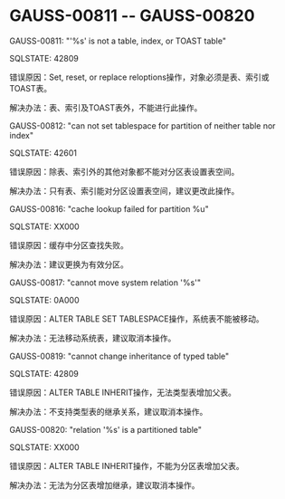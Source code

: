 # GAUSS-00811 -- GAUSS-00820

GAUSS-00811: "'%s' is not a table, index, or TOAST table"

SQLSTATE: 42809

错误原因：Set, reset, or replace reloptions操作，对象必须是表、索引或TOAST表。

解决办法：表、索引及TOAST表外，不能进行此操作。

GAUSS-00812: "can not set tablespace for partition of neither table nor index"

SQLSTATE: 42601

错误原因：除表、索引外的其他对象都不能对分区表设置表空间。

解决办法：只有表、索引能对分区设置表空间，建议更改此操作。

GAUSS-00816: "cache lookup failed for partition %u"

SQLSTATE: XX000

错误原因：缓存中分区查找失败。

解决办法：建议更换为有效分区。

GAUSS-00817: "cannot move system relation '%s'"

SQLSTATE: 0A000

错误原因：ALTER TABLE SET TABLESPACE操作，系统表不能被移动。

解决办法：无法移动系统表，建议取消本操作。

GAUSS-00819: "cannot change inheritance of typed table"

SQLSTATE: 42809

错误原因：ALTER TABLE INHERIT操作，无法类型表增加父表。

解决办法：不支持类型表的继承关系，建议取消本操作。

GAUSS-00820: "relation '%s' is a partitioned table"

SQLSTATE: XX000

错误原因：ALTER TABLE INHERIT操作，不能为分区表增加父表。

解决办法：无法为分区表增加继承，建议取消本操作。
